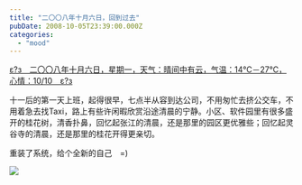 ```yaml
---
title: "二〇〇八年十月六日，回到过去"
pubDate: 2008-10-05T23:39:00.000Z
categories: 
  - "mood"
---
```


[ε?з　二〇〇八年十月六日，星期一，天气：晴间中有云，气温：14℃－27℃，心情：10/10　ε?з](https://www.liuweinan.com)

  

十一后的第一天上班，起得很早，七点半从容到达公司，不用匆忙去挤公交车，不用着急去找Taxi，路上有些许闲暇欣赏沿途清晨的宁静。小区、软件园里有很多盛开的桂花树，清香扑鼻，回忆起张江的清晨，还是那里的园区更优雅些；回忆起灵谷寺的清晨，还是那里的桂花开得更亲切。

重装了系统，给个全新的自己　=)

![](http://68.142.232.116/40/87474953_18a02882a6_o.jpg)
